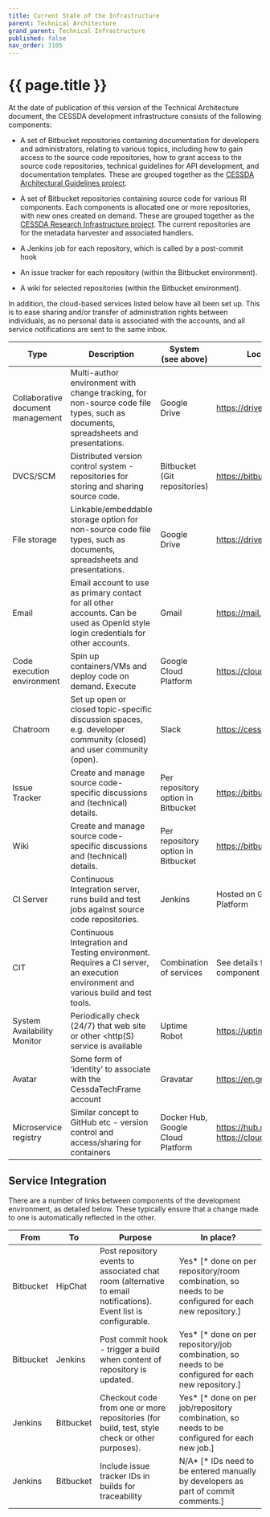 ```yaml
---
title: Current State of the Infrastructure
parent: Technical Architecture
grand_parent: Technical Infrastructure
published: false
nav_order: 3105
---
```


# {{ page.title }}

At the date of publication of this version of the Technical Architecture document,
the CESSDA development infrastructure consists of the following components:

- A set of Bitbucket repositories containing documentation for
    developers and administrators, relating to various topics,
    including how to gain access to the source code repositories,
    how to grant access to the source code repositories, technical
    guidelines for API development, and documentation templates.
    These are grouped together as the [CESSDA Architectural Guidelines
    project](https://bitbucket.org/account/user/cessda/projects/CAG).

- A set of Bitbucket repositories containing source code for various RI components.
    Each components is allocated one or more repositories, with new ones created on demand.
    These are grouped together as the [CESSDA Research Infrastructure
    project](https://bitbucket.org/account/user/cessda/projects/CRI).
    The current repositories are for the metadata harvester and associated handlers.

- A Jenkins job for each repository, which is called by a post-commit hook

- An issue tracker for each repository (within the Bitbucket environment).

- A wiki for selected repositories (within the Bitbucket environment).

In addition, the cloud-based services listed below have all been set up.
This is to ease sharing and/or transfer of administration rights between individuals,
as no personal data is associated with the accounts, and all service notifications are sent to the same inbox.

| Type                              | Description                                                                                                                       | System (see above)                 | Location                                         |
|-----------------------------------|-----------------------------------------------------------------------------------------------------------------------------------|------------------------------------|--------------------------------------------------|
| Collaborative document management | Multi-author environment with change tracking, for non-source code file types, such as documents, spreadsheets and presentations. | Google Drive                       | <https://drive.google.com>                         |
| DVCS/SCM                          | Distributed version control system - repositories for storing and sharing source code.                                            | Bitbucket (Git repositories)       | <https://bitbucket.org>                            |
| File storage                      | Linkable/embeddable storage option for non-source code file types, such as documents, spreadsheets and presentations.             | Google Drive                       | <https://drive.google.com>                         |
| Email                             | Email account to use as primary contact for all other accounts. Can be used as OpenId style login credentials for other accounts. | Gmail                              | <https://mail.google.com>                          |
| Code execution environment        | Spin up containers/VMs and deploy code on demand. Execute                                                                         | Google Cloud Platform              | <https://cloud.google.com>                         |
| Chatroom                          | Set up open or closed topic-specific discussion spaces, e.g. developer community (closed) and user community (open).              | Slack                            | <https://cessda.slack.io>            |
| Issue Tracker                     | Create and manage source code-specific discussions and (technical) details.                                                       | Per repository option in Bitbucket | <https://bitbucket.org>                            |
| Wiki                              | Create and manage source code-specific discussions and (technical) details.                                                       | Per repository option in Bitbucket | <https://bitbucket.org>                            |
| CI Server                         | Continuous Integration server, runs build and test jobs against source code repositories.                                         | Jenkins                            | Hosted on Google Cloud Platform                  |
| CIT                               | Continuous Integration and Testing environment. Requires a CI server, an execution environment  and various build and test tools. | Combination of services            | See details for each component service           |
| System Availability Monitor       | Periodically check (24/7) that web site or other <http(S) service is available                                                     | Uptime Robot                       | <https://uptimerobot.com>/                         |
| Avatar                            | Some form of ‘identity’ to associate with the CessdaTechFrame account                                                             | Gravatar                           | <https://en.gravatar.com>                          |
| Microservice registry             | Similar concept to GitHub etc - version control and access/sharing for containers                                                 | Docker Hub, Google Cloud Platform  | <https://hub.docker.com>/ <https://cloud.google.com> |

## Service Integration

There are a number of links between components of the development environment, as detailed below.
These typically ensure that a change made to one is automatically reflected in the other.

| From      | To        | Purpose                                                                                                          | In place?                                                                                             |
|-----------|-----------|------------------------------------------------------------------------------------------------------------------|-------------------------------------------------------------------------------------------------------|
| Bitbucket | HipChat   | Post repository events to associated chat room (alternative to email notifications). Event list is configurable. | Yes*  [* done on per repository/room combination, so needs to be configured for each new repository.] |
| Bitbucket | Jenkins   | Post commit hook - trigger a build when content of repository is updated.                                        | Yes* [* done on per repository/job combination, so needs to be configured for each new repository.]   |
| Jenkins   | Bitbucket | Checkout code from one or more repositories (for build, test, style check or other purposes).                    | Yes* [* done on per job/repository combination, so needs to be configured for each new job.]          |
| Jenkins   | Bitbucket | Include issue tracker IDs in builds for traceability                                                             | N/A* [* IDs need to be entered manually by developers as part of commit comments.]                    |
